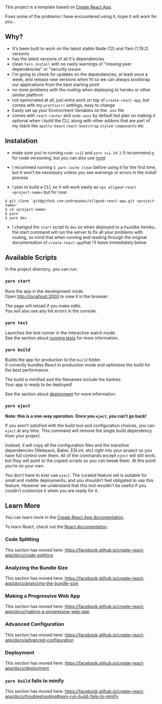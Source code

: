 This project is a template based on [Create React App](https://github.com/facebook/create-react-app).

Fixes some of the problems I have encountered using it, hope it will work for you...

## Why?

- It's been built to work on the latest stable Node (12) and Yarn (1.19.2) versions
- has the latest versions of all it's dependencies
- clean `Yarn install` with no nasty warnings of "missing peer dependencies" or "security issues
- I'm going to check for updates on the dependencies, at least once a week, and release new versions when fit so we can always bootstrap our applications from the best starting point
- no more problems with the routing when deploying to heroku or other similar platform
- not opinionated at all, just extra work on top of `create-react-app`, but comes with my `prettierrc` settings, easy to change
- Easily set up your Environment Variables on the `.env` file
- comes with `react-router` and `node-sass` by default but plan on making it optional when i build the CLI, along with other addons that are part of my stack like `apollo-boost` `react-bootstrap` `styled-components` etc

## Instalation

- make sure you're running `node >=12` and `yarn >=1.19.2` (I recommend [n](https://www.npmjs.com/package/n) for node versioning, but you can also use [nvm](https://github.com/nvm-sh/nvm))
- I recommed running `$ yarn cache clean` before using it for the first time, but it won't be necessary unless you see warnings or errors in the install process

- I plan to build a CLI, so it will work easily as `npx allgood-react <project-name>` but for now:

```
$ git clone `git@github.com:andrepadez/allgood-react-app.git <project-name>`
$ cd <project-name>
$ yarn
$ yarn dev
```

- I changed the `start` script to `dev` so when deployed to a `PaaS`like heroku, the start command will run the server to fix all your problems with routing, so mind that when running and reading through the original documentation of `create-react-app`that i'll leave immediately below

## Available Scripts

In the project directory, you can run:

### `yarn start`

Runs the app in the development mode.<br />
Open [http://localhost:3000](http://localhost:3000) to view it in the browser.

The page will reload if you make edits.<br />
You will also see any lint errors in the console.

### `yarn test`

Launches the test runner in the interactive watch mode.<br />
See the section about [running tests](https://facebook.github.io/create-react-app/docs/running-tests) for more information.

### `yarn build`

Builds the app for production to the `build` folder.<br />
It correctly bundles React in production mode and optimizes the build for the best performance.

The build is minified and the filenames include the hashes.<br />
Your app is ready to be deployed!

See the section about [deployment](https://facebook.github.io/create-react-app/docs/deployment) for more information.

### `yarn eject`

**Note: this is a one-way operation. Once you `eject`, you can’t go back!**

If you aren’t satisfied with the build tool and configuration choices, you can `eject` at any time. This command will remove the single build dependency from your project.

Instead, it will copy all the configuration files and the transitive dependencies (Webpack, Babel, ESLint, etc) right into your project so you have full control over them. All of the commands except `eject` will still work, but they will point to the copied scripts so you can tweak them. At this point you’re on your own.

You don’t have to ever use `eject`. The curated feature set is suitable for small and middle deployments, and you shouldn’t feel obligated to use this feature. However we understand that this tool wouldn’t be useful if you couldn’t customize it when you are ready for it.

## Learn More

You can learn more in the [Create React App documentation](https://facebook.github.io/create-react-app/docs/getting-started).

To learn React, check out the [React documentation](https://reactjs.org/).

### Code Splitting

This section has moved here: https://facebook.github.io/create-react-app/docs/code-splitting

### Analyzing the Bundle Size

This section has moved here: https://facebook.github.io/create-react-app/docs/analyzing-the-bundle-size

### Making a Progressive Web App

This section has moved here: https://facebook.github.io/create-react-app/docs/making-a-progressive-web-app

### Advanced Configuration

This section has moved here: https://facebook.github.io/create-react-app/docs/advanced-configuration

### Deployment

This section has moved here: https://facebook.github.io/create-react-app/docs/deployment

### `yarn build` fails to minify

This section has moved here: https://facebook.github.io/create-react-app/docs/troubleshooting#npm-run-build-fails-to-minify
